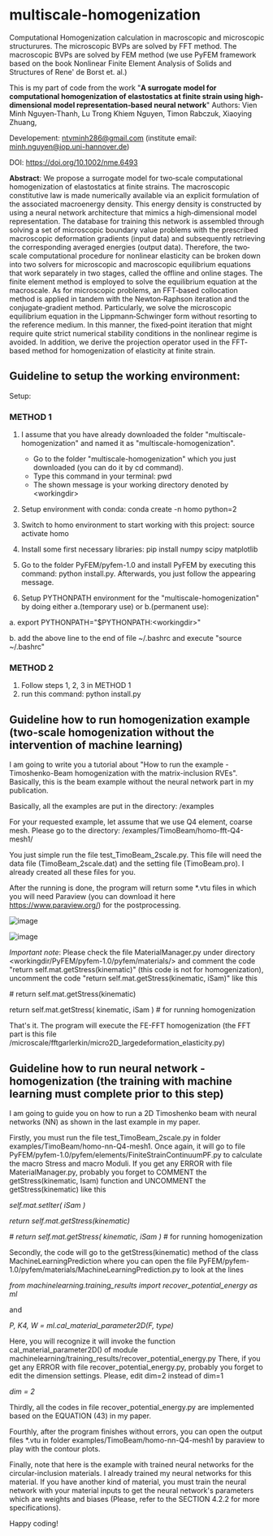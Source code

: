 # multiscale-homogenization
Computational Homogenization calculation in macroscopic and microscopic structurures.
The microscopic BVPs are solved by FFT method. 
The macroscopic BVPs are solved by FEM method (we use PyFEM framework based on the book Nonlinear Finite Element Analysis of Solids and Structures of Rene' de Borst et. al.)


This is my part of code from the work "<b>A surrogate model for computational homogenization of elastostatics at finite strain using high‐dimensional model representation‐based neural network</b>"
Authors: 
Vien Minh Nguyen‐Thanh,
Lu Trong Khiem Nguyen,
Timon Rabczuk,
Xiaoying Zhuang,

Developement: ntvminh286@gmail.com (institute email: minh.nguyen@iop.uni-hannover.de)

DOI: https://doi.org/10.1002/nme.6493

<b>Abstract</b>:
We propose a surrogate model for two‐scale computational homogenization of elastostatics at finite strains. 
The macroscopic constitutive law is made numerically available via an explicit formulation of the associated macroenergy density. 
This energy density is constructed by using a neural network architecture that mimics a high‐dimensional model representation. 
The database for training this network is assembled through solving a set of microscopic boundary value problems with the prescribed 
macroscopic deformation gradients (input data) and subsequently retrieving the corresponding averaged energies (output data). 
Therefore, the two‐scale computational procedure for nonlinear elasticity can be broken down into two solvers for microscopic and 
macroscopic equilibrium equations that work separately in two stages, called the offline and online stages. The finite element method 
is employed to solve the equilibrium equation at the macroscale. As for microscopic problems, an FFT‐based collocation method is applied 
in tandem with the Newton‐Raphson iteration and the conjugate‐gradient method. Particularly, we solve the microscopic equilibrium equation 
in the Lippmann‐Schwinger form without resorting to the reference medium. In this manner, the fixed‐point iteration that might require quite 
strict numerical stability conditions in the nonlinear regime is avoided. In addition, we derive the projection operator used in the FFT‐based 
method for homogenization of elasticity at finite strain.

## Guideline to setup the working environment:
Setup:
### METHOD 1
1. I assume that you have already downloaded the folder "multiscale-homogenization" and named it as "multiscale-homogenization".
   - Go to the folder "multiscale-homogenization" which you just downloaded (you can do it by cd command).
   - Type this command in your terminal: pwd
   - The shown message is your working directory denoted by \<workingdir\>

2. Setup environment with conda: conda create -n homo python=2

3. Switch to homo environment to start working with this project: source activate homo

4. Install some first necessary libraries: pip install numpy scipy matplotlib

5. Go to the folder PyFEM\/pyfem-1.0 and install PyFEM by executing this command: python install.py. Afterwards, you just follow the appearing message.

6. Setup PYTHONPATH environment for the "multiscale-homogenization" by doing either a.(temporary use) or b.(permanent use):

a. export PYTHONPATH="$PYTHONPATH:\<workingdir\>"

b. add the above line to the end of file ~/.bashrc and execute "source ~/.bashrc"

### METHOD 2
1. Follow steps 1, 2, 3 in METHOD 1
2. run this command: python install.py

## Guideline how to run homogenization example (two-scale homogenization without the intervention of machine learning)
I am going to write you a tutorial about "How to run the example - Timoshenko-Beam homogenization with the matrix-inclusion RVEs". Basically, this is the beam example without the neural network part in my publication.

Basically, all the examples are put in the directory: <workingdir>/examples

For your requested example, let assume that we use Q4 element, coarse mesh. Please go to the directory: <workingdir>/examples/TimoBeam/homo-fft-Q4-mesh1/

You just simple run the file test_TimoBeam_2scale.py. This file will need the data file (TimoBeam_2scale.dat) and the setting file (TimoBeam.pro). I already created all these files for you.

After the running is done, the program will return some *.vtu files in which you will need Paraview (you can download it here https://www.paraview.org/) for the postprocessing.
   
![image](https://user-images.githubusercontent.com/34099527/146178152-93f19658-ad5d-4c97-949b-02c968423ff7.png)

![image](https://user-images.githubusercontent.com/34099527/146178204-964c7c4c-42ab-4c5d-b6a8-9cf09455fc12.png)

*Important note*: Please check the file MaterialManager.py under directory <workingdir/PyFEM/pyfem-1.0/pyfem/materials/> and comment the code "return self.mat.getStress(kinematic)" (this code is not for homogenization), uncomment the code "return self.mat.getStress(kinematic, iSam)" like this

\# return self.mat.getStress(kinematic) 
   
return self.mat.getStress( kinematic, iSam ) # for running homogenization

That's it. The program will execute the FE-FFT homogenization (the FFT part is this file <workingdir>/microscale/fftgarlerkin/micro2D_largedeformation_elasticity.py)
   
## Guideline how to run neural network - homogenization (the training with machine learning must complete prior to this step)
I am going to guide you on how to run a 2D Timoshenko beam with neural networks (NN) as shown in the last example in my paper.

Firstly, you must run the file test_TimoBeam_2scale.py in folder examples/TimoBeam/homo-nn-Q4-mesh1. Once again, it will go to file PyFEM/pyfem-1.0/pyfem/elements/FiniteStrainContinuumPF.py to calculate the macro Stress and macro Moduli.
If you get any ERROR with file MaterialManager.py, probably you forget to COMMENT the getStress(kinematic, Isam) function and UNCOMMENT the getStress(kinematic) like this

*self.mat.setIter( iSam )*
   
*return self.mat.getStress(kinematic)*
   
\# *return self.mat.getStress( kinematic, iSam )* # for running homogenization

Secondly, the code will go to the getStress(kinematic) method of the class MachineLearningPrediction where you can open the file PyFEM/pyfem-1.0/pyfem/materials/MachineLearningPrediction.py to look at the lines

*from machinelearning.training_results import recover_potential_energy as ml*

and

*P, K4, W = ml.cal_material_parameter2D(F, type)*

Here, you will recognize it will invoke the function cal_material_parameter2D() of module machinelearning/training_results/recover_potential_energy.py
There, if you get any ERROR with file recover_potential_energy.py, probably you forget to edit the dimension settings. Please, edit dim=2 instead of dim=1

*dim = 2*

Thirdly, all the codes in file recover_potential_energy.py are implemented based on the EQUATION (43) in my paper.

Fourthly, after the program finishes without errors, you can open the output files *.vtu in folder examples/TimoBeam/homo-nn-Q4-mesh1 by paraview to play with the contour plots.

Finally, note that here is the example with trained neural networks for the circular-inclusion materials. I already trained my neural networks for this material. If you have another kind of material, you must train the neural network with your material inputs to get the neural network's parameters which are weights and biases (Please, refer to the SECTION 4.2.2 for more specifications).

Happy coding!

